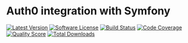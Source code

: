 # Auth0 integration with Symfony

[![Latest Version](https://img.shields.io/github/release/Happyr/Auth0Bundle.svg?style=flat-square)](https://github.com/Happyr/Auth0Bundle/releases)
[![Software License](https://img.shields.io/badge/license-MIT-brightgreen.svg?style=flat-square)](LICENSE)
[![Build Status](https://img.shields.io/travis/Happyr/Auth0Bundle.svg?style=flat-square)](https://travis-ci.org/Happyr/Auth0Bundle)
[![Code Coverage](https://img.shields.io/scrutinizer/coverage/g/Happyr/Auth0Bundle.svg?style=flat-square)](https://scrutinizer-ci.com/g/Happyr/Auth0Bundle)
[![Quality Score](https://img.shields.io/scrutinizer/g/Happyr/Auth0Bundle.svg?style=flat-square)](https://scrutinizer-ci.com/g/Happyr/Auth0Bundle)
[![Total Downloads](https://img.shields.io/packagist/dt/auth0-bundle.svg?style=flat-square)](https://packagist.org/packages/auth0-bundle)

